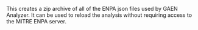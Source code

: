This creates a zip archive of all of the ENPA json files used by GAEN Analyzer. It can be used to reload the analysis without requiring access to the MITRE ENPA server. 
